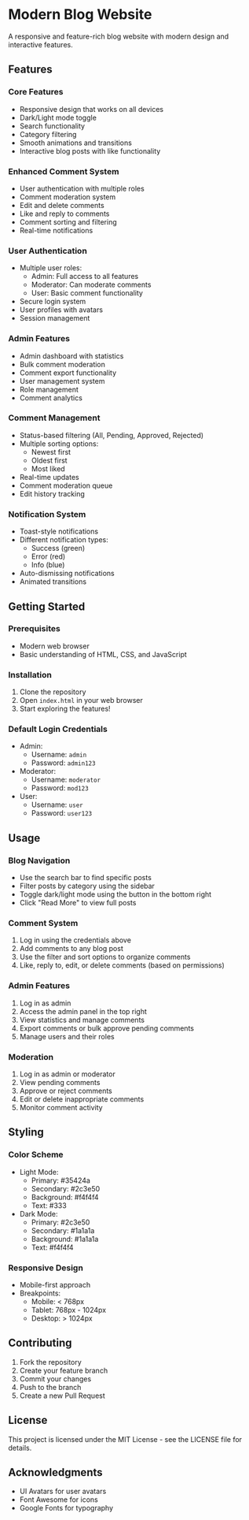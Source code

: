 # Modern Blog Website

A responsive and feature-rich blog website with modern design and interactive features.

## Features

### Core Features
- Responsive design that works on all devices
- Dark/Light mode toggle
- Search functionality
- Category filtering
- Smooth animations and transitions
- Interactive blog posts with like functionality

### Enhanced Comment System
- User authentication with multiple roles
- Comment moderation system
- Edit and delete comments
- Like and reply to comments
- Comment sorting and filtering
- Real-time notifications

### User Authentication
- Multiple user roles:
  - Admin: Full access to all features
  - Moderator: Can moderate comments
  - User: Basic comment functionality
- Secure login system
- User profiles with avatars
- Session management

### Admin Features
- Admin dashboard with statistics
- Bulk comment moderation
- Comment export functionality
- User management system
- Role management
- Comment analytics

### Comment Management
- Status-based filtering (All, Pending, Approved, Rejected)
- Multiple sorting options:
  - Newest first
  - Oldest first
  - Most liked
- Real-time updates
- Comment moderation queue
- Edit history tracking

### Notification System
- Toast-style notifications
- Different notification types:
  - Success (green)
  - Error (red)
  - Info (blue)
- Auto-dismissing notifications
- Animated transitions

## Getting Started

### Prerequisites
- Modern web browser
- Basic understanding of HTML, CSS, and JavaScript

### Installation
1. Clone the repository
2. Open `index.html` in your web browser
3. Start exploring the features!

### Default Login Credentials
- Admin:
  - Username: `admin`
  - Password: `admin123`
- Moderator:
  - Username: `moderator`
  - Password: `mod123`
- User:
  - Username: `user`
  - Password: `user123`

## Usage

### Blog Navigation
- Use the search bar to find specific posts
- Filter posts by category using the sidebar
- Toggle dark/light mode using the button in the bottom right
- Click "Read More" to view full posts

### Comment System
1. Log in using the credentials above
2. Add comments to any blog post
3. Use the filter and sort options to organize comments
4. Like, reply to, edit, or delete comments (based on permissions)

### Admin Features
1. Log in as admin
2. Access the admin panel in the top right
3. View statistics and manage comments
4. Export comments or bulk approve pending comments
5. Manage users and their roles

### Moderation
1. Log in as admin or moderator
2. View pending comments
3. Approve or reject comments
4. Edit or delete inappropriate comments
5. Monitor comment activity

## Styling

### Color Scheme
- Light Mode:
  - Primary: #35424a
  - Secondary: #2c3e50
  - Background: #f4f4f4
  - Text: #333
- Dark Mode:
  - Primary: #2c3e50
  - Secondary: #1a1a1a
  - Background: #1a1a1a
  - Text: #f4f4f4

### Responsive Design
- Mobile-first approach
- Breakpoints:
  - Mobile: < 768px
  - Tablet: 768px - 1024px
  - Desktop: > 1024px

## Contributing
1. Fork the repository
2. Create your feature branch
3. Commit your changes
4. Push to the branch
5. Create a new Pull Request

## License
This project is licensed under the MIT License - see the LICENSE file for details.

## Acknowledgments
- UI Avatars for user avatars
- Font Awesome for icons
- Google Fonts for typography 